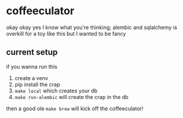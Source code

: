 # coffeeculator
okay okay yes I know what you're thinking; alembic
and sqlalchemy is overkill for a toy like this but
I wanted to be fancy

## current setup
if you wanna run this

1. create a venv
1. pip install the crap
1. `make local` which creates your db
1. `make run-alembic` will create the crap in the db

then a good ole `make brew` will kick off the coffeeculator!
